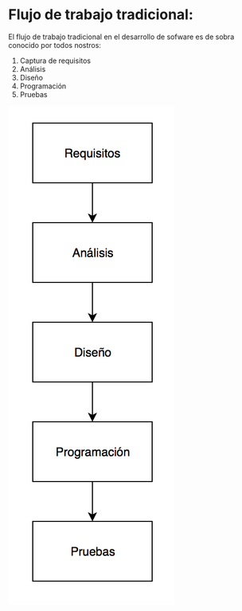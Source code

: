 # Flujo de trabajo tradicional:

El flujo de trabajo tradicional en el desarrollo de sofware es de sobra conocido por todos nostros:

1. Captura de requisitos
2. Análisis
3. Diseño
4. Programación
5. Pruebas

![Diagrama del lujo de trabajo tradicional](./images/flujo-tradicional.png "Flujo de trabajo tradicional")


